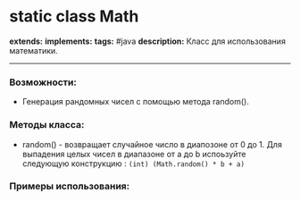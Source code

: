 # static class Math
**extends:** 
**implements:** 
**tags:** #java
**description:** Класс для использования математики.

---
### Возможности:
- Генерация рандомных чисел с помощью метода random().
### Методы класса:
- random() - возвращает случайное число в диапозоне от 0 до 1.  Для выпадения целых чисел в диапазоне от a до b испоьзуйте следующую конструкцию : `(int) (Math.random() * b + a)`

### Примеры использования:
